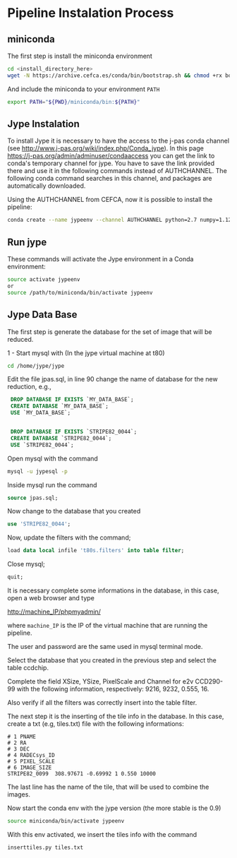 # Pipeline Instalation Process


## miniconda


The first step is install the miniconda environment

```bash
cd <install_directory_here>
wget -N https://archive.cefca.es/conda/bin/bootstrap.sh && chmod +rx bootstrap.sh && ./bootstrap.sh && rm -f ./bootstrap.sh
```

And include the miniconda to your environment `PATH`

```bash
export PATH="${PWD}/miniconda/bin:${PATH}"
```

## Jype Instalation

To install Jype it is necessary to have the access to the j-pas conda channel (see <http://www.j-pas.org/wiki/index.php/Conda_jype>).  In this page <https://j-pas.org/admin/adminuser/condaaccess> you can get the link to conda's temporary channel for jype. You have to save the link provided there and use it in the following commands instead of AUTHCHANNEL. The following conda command searches in this channel, and packages are automatically downloaded.


Using the AUTHCHANNEL from CEFCA, now it is possible to install the pipeline:

```bash
conda create --name jypeenv --channel AUTHCHANNEL python=2.7 numpy=1.12 jype=0.9.1
```


## Run jype

These commands will activate the Jype environment in a Conda environment:


```bash
source activate jypeenv
or
source /path/to/miniconda/bin/activate jypeenv
```

## Jype Data Base

The first step is generate the database for the set of image that will be reduced.

1 - Start mysql with (In the jype virtual machine at t80)

```bash
cd /home/jype/jype
```

Edit the file jpas.sql, in line 90 change the name of database for the new reduction, e.g.,

```sql
 DROP DATABASE IF EXISTS `MY_DATA_BASE`;
 CREATE DATABASE `MY_DATA_BASE`;
 USE `MY_DATA_BASE`;


 DROP DATABASE IF EXISTS `STRIPE82_0044`;
 CREATE DATABASE `STRIPE82_0044`;
 USE `STRIPE82_0044`;
```

Open mysql with the command
```bash
mysql -u jypesql -p
```


Inside mysql run the command

```sql
source jpas.sql;
```

Now change to the database that you created
```sql
use 'STRIPE82_0044';
```

Now, update the filters with the command;

```sql
load data local infile 't80s.filters' into table filter;
```

Close mysql;
```sql
quit;
```

It is necessary complete some informations in the database, in this case, open a web browser and type

<http://machine_IP/phpmyadmin/>

where `machine_IP` is the IP of the virtual machine that are running the pipeline.

The  user and password are the same used in mysql terminal mode.

Select the database that you created in the previous step and select the table ccdchip.

Complete the field XSize, YSize, PixelScale and Channel for e2v CCD290-99 with the following information, respectively: 9216, 9232, 0.555, 16.

Also verify if all the filters was correctly insert into the table filter.


The next step  it is the inserting of the tile info in the database.
In this case, create a txt (e.g, tiles.txt) file with the following informations:

```
# 1 PNAME
# 2 RA
# 3 DEC
# 4 RADECsys_ID
# 5 PIXEL_SCALE
# 6 IMAGE_SIZE
STRIPE82_0099  308.97671 -0.69992 1 0.550 10000
```

The last line has the name of the tile, that will be used to combine the images.

Now start the conda env with the jype version (the more stable is the 0.9)

```bash
source miniconda/bin/activate jypeenv
```

With this env activated, we insert the tiles info with the command
```bash
inserttiles.py tiles.txt
```
